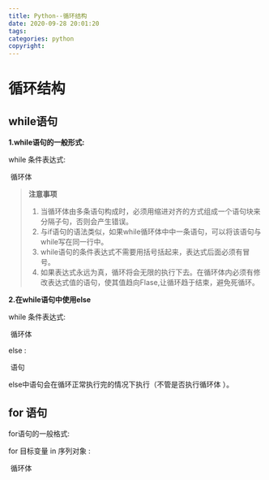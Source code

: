 ```yaml
---
title: Python--循环结构
date: 2020-09-28 20:01:20
tags:
categories: python
copyright:
---
```


# 循环结构

## while语句

**1.while语句的一般形式:** 

while 条件表达式:

​	循环体

>**注意事项** 
>
>1. 当循环体由多条语句构成时，必须用缩进对齐的方式组成一个语句块来分隔子句，否则会产生错误。
>2. 与if语句的语法类似，如果while循环体中中一条语句，可以将该语句与while写在同一行中。
>3. while语句的条件表达式不需要用括号括起来，表达式后面必须有冒号。
>4. 如果表达式永远为真，循环将会无限的执行下去。在循环体内必须有修改表达式值的语句，使其值趋向Flase,让循环趋于结束，避免死循环。

**2.在while语句中使用else**

while 条件表达式:

​	循环体

else :

​	语句

else中语句会在循环正常执行完的情况下执行（不管是否执行循环体 ）。

## for 语句

for语句的一般格式:

for 目标变量 in 序列对象 :

​	循环体